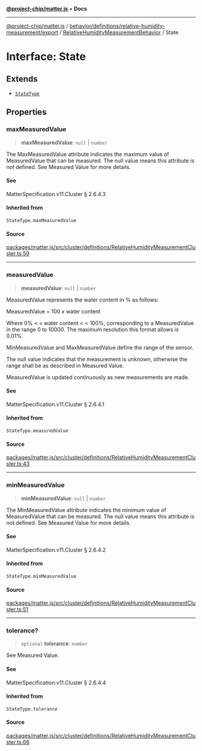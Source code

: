 [**@project-chip/matter.js**](../../../../../../../README.md) • **Docs**

***

[@project-chip/matter.js](../../../../../../../modules.md) / [behavior/definitions/relative-humidity-measurement/export](../../../README.md) / [RelativeHumidityMeasurementBehavior](../README.md) / State

# Interface: State

## Extends

- [`StateType`](../../../-internal-/README.md#statetype)

## Properties

### maxMeasuredValue

> **maxMeasuredValue**: `null` \| `number`

The MaxMeasuredValue attribute indicates the maximum value of MeasuredValue that can be measured. The
null value means this attribute is not defined. See Measured Value for more details.

#### See

MatterSpecification.v11.Cluster § 2.6.4.3

#### Inherited from

`StateType.maxMeasuredValue`

#### Source

[packages/matter.js/src/cluster/definitions/RelativeHumidityMeasurementCluster.ts:59](https://github.com/project-chip/matter.js/blob/7a8cbb56b87d4ccf34bec5a9a95ab40a1711324f/packages/matter.js/src/cluster/definitions/RelativeHumidityMeasurementCluster.ts#L59)

***

### measuredValue

> **measuredValue**: `null` \| `number`

MeasuredValue represents the water content in % as follows:

MeasuredValue = 100 x water content

Where 0% < = water content < = 100%, corresponding to a MeasuredValue in the range 0 to 10000. The
maximum resolution this format allows is 0.01%.

MinMeasuredValue and MaxMeasuredValue define the range of the sensor.

The null value indicates that the measurement is unknown, otherwise the range shall be as described in
Measured Value.

MeasuredValue is updated continuously as new measurements are made.

#### See

MatterSpecification.v11.Cluster § 2.6.4.1

#### Inherited from

`StateType.measuredValue`

#### Source

[packages/matter.js/src/cluster/definitions/RelativeHumidityMeasurementCluster.ts:43](https://github.com/project-chip/matter.js/blob/7a8cbb56b87d4ccf34bec5a9a95ab40a1711324f/packages/matter.js/src/cluster/definitions/RelativeHumidityMeasurementCluster.ts#L43)

***

### minMeasuredValue

> **minMeasuredValue**: `null` \| `number`

The MinMeasuredValue attribute indicates the minimum value of MeasuredValue that can be measured. The
null value means this attribute is not defined. See Measured Value for more details.

#### See

MatterSpecification.v11.Cluster § 2.6.4.2

#### Inherited from

`StateType.minMeasuredValue`

#### Source

[packages/matter.js/src/cluster/definitions/RelativeHumidityMeasurementCluster.ts:51](https://github.com/project-chip/matter.js/blob/7a8cbb56b87d4ccf34bec5a9a95ab40a1711324f/packages/matter.js/src/cluster/definitions/RelativeHumidityMeasurementCluster.ts#L51)

***

### tolerance?

> `optional` **tolerance**: `number`

See Measured Value.

#### See

MatterSpecification.v11.Cluster § 2.6.4.4

#### Inherited from

`StateType.tolerance`

#### Source

[packages/matter.js/src/cluster/definitions/RelativeHumidityMeasurementCluster.ts:66](https://github.com/project-chip/matter.js/blob/7a8cbb56b87d4ccf34bec5a9a95ab40a1711324f/packages/matter.js/src/cluster/definitions/RelativeHumidityMeasurementCluster.ts#L66)
